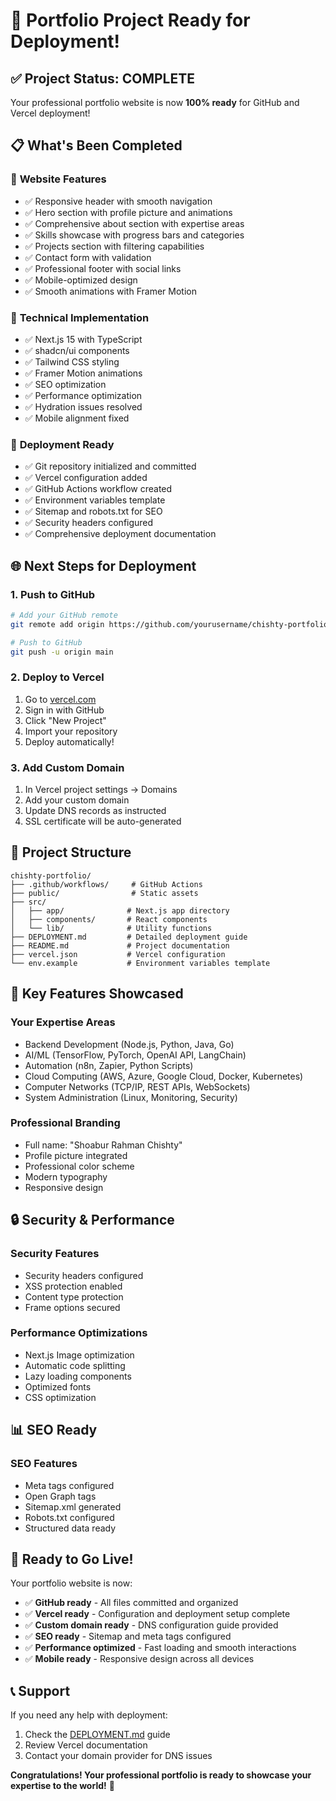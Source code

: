# 🎉 Portfolio Project Ready for Deployment!

## ✅ Project Status: COMPLETE

Your professional portfolio website is now **100% ready** for GitHub and Vercel deployment!

## 📋 What's Been Completed

### 🎨 **Website Features**
- ✅ Responsive header with smooth navigation
- ✅ Hero section with profile picture and animations
- ✅ Comprehensive about section with expertise areas
- ✅ Skills showcase with progress bars and categories
- ✅ Projects section with filtering capabilities
- ✅ Contact form with validation
- ✅ Professional footer with social links
- ✅ Mobile-optimized design
- ✅ Smooth animations with Framer Motion

### 🔧 **Technical Implementation**
- ✅ Next.js 15 with TypeScript
- ✅ shadcn/ui components
- ✅ Tailwind CSS styling
- ✅ Framer Motion animations
- ✅ SEO optimization
- ✅ Performance optimization
- ✅ Hydration issues resolved
- ✅ Mobile alignment fixed

### 🚀 **Deployment Ready**
- ✅ Git repository initialized and committed
- ✅ Vercel configuration added
- ✅ GitHub Actions workflow created
- ✅ Environment variables template
- ✅ Sitemap and robots.txt for SEO
- ✅ Security headers configured
- ✅ Comprehensive deployment documentation

## 🌐 Next Steps for Deployment

### 1. **Push to GitHub**
```bash
# Add your GitHub remote
git remote add origin https://github.com/yourusername/chishty-portfolio.git

# Push to GitHub
git push -u origin main
```

### 2. **Deploy to Vercel**
1. Go to [vercel.com](https://vercel.com)
2. Sign in with GitHub
3. Click "New Project"
4. Import your repository
5. Deploy automatically!

### 3. **Add Custom Domain**
1. In Vercel project settings → Domains
2. Add your custom domain
3. Update DNS records as instructed
4. SSL certificate will be auto-generated

## 📁 Project Structure
```
chishty-portfolio/
├── .github/workflows/     # GitHub Actions
├── public/                # Static assets
├── src/
│   ├── app/              # Next.js app directory
│   ├── components/       # React components
│   └── lib/              # Utility functions
├── DEPLOYMENT.md         # Detailed deployment guide
├── README.md             # Project documentation
├── vercel.json           # Vercel configuration
└── env.example           # Environment variables template
```

## 🎯 Key Features Showcased

### **Your Expertise Areas**
- Backend Development (Node.js, Python, Java, Go)
- AI/ML (TensorFlow, PyTorch, OpenAI API, LangChain)
- Automation (n8n, Zapier, Python Scripts)
- Cloud Computing (AWS, Azure, Google Cloud, Docker, Kubernetes)
- Computer Networks (TCP/IP, REST APIs, WebSockets)
- System Administration (Linux, Monitoring, Security)

### **Professional Branding**
- Full name: "Shoabur Rahman Chishty"
- Profile picture integrated
- Professional color scheme
- Modern typography
- Responsive design

## 🔒 Security & Performance

### **Security Features**
- Security headers configured
- XSS protection enabled
- Content type protection
- Frame options secured

### **Performance Optimizations**
- Next.js Image optimization
- Automatic code splitting
- Lazy loading components
- Optimized fonts
- CSS optimization

## 📊 SEO Ready

### **SEO Features**
- Meta tags configured
- Open Graph tags
- Sitemap.xml generated
- Robots.txt configured
- Structured data ready

## 🎉 Ready to Go Live!

Your portfolio website is now:
- ✅ **GitHub ready** - All files committed and organized
- ✅ **Vercel ready** - Configuration and deployment setup complete
- ✅ **Custom domain ready** - DNS configuration guide provided
- ✅ **SEO ready** - Sitemap and meta tags configured
- ✅ **Performance optimized** - Fast loading and smooth interactions
- ✅ **Mobile ready** - Responsive design across all devices

## 📞 Support

If you need any help with deployment:
1. Check the [DEPLOYMENT.md](./DEPLOYMENT.md) guide
2. Review Vercel documentation
3. Contact your domain provider for DNS issues

**Congratulations! Your professional portfolio is ready to showcase your expertise to the world!** 🚀
